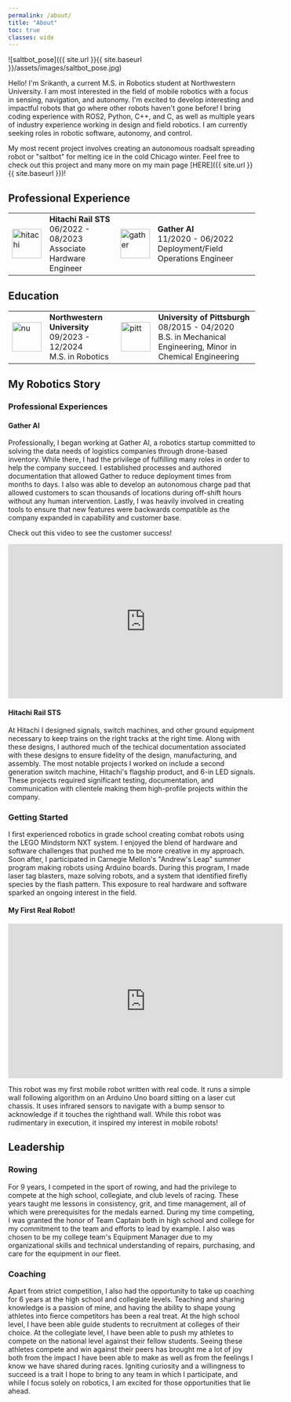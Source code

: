 ```yaml
---
permalink: /about/
title: "About"
toc: true
classes: wide
---
```


![saltbot_pose]({{ site.url }}{{ site.baseurl }}/assets/images/saltbot_pose.jpg)

Hello! I'm Srikanth, a current M.S. in Robotics student at Northwestern University. I am most interested in the field of mobile robotics with a focus in sensing, navigation, and autonomy. I'm excited to develop interesting and impactful robots that go where other robots haven't gone before! I bring coding experience with ROS2, Python, C++, and C, as well as multiple years of industry experience working in design and field robotics. I am currently seeking roles in robotic software, autonomy, and control.

My most recent project involves creating an autonomous roadsalt spreading robot or "saltbot" for melting ice in the cold Chicago winter. Feel free to check out this project and many more on my main page [HERE]({{ site.url }}{{ site.baseurl }})!

## Professional Experience

<table>
  <tbody>
    <tr>
      <td style="border-bottom-width:0;"><img src="{{site.baseurl}}/assets/images/hitachi.png" alt="hitachi" width="60"></td>
      <td style="border-bottom-width:0;">
      <strong>Hitachi Rail STS</strong> <br> 06/2022 - 08/2023 <br> Associate Hardware Engineer</td>
      <td style = "border-bottom-width:0;"><img src="{{site.baseurl}}/assets/images/gather.png" alt="gather" width="60"></td>
      <td style = "border-bottom-width:0;">
      <strong>Gather AI</strong> <br> 11/2020 - 06/2022 <br> Deployment/Field Operations Engineer</td>
    </tr>
  </tbody>
</table>

## Education

<table>
  <tbody>
    <tr>
      <td style="border-bottom-width:0;"><img src="{{site.baseurl}}/assets/images/northwestern.jpg" alt="nu" width="60"></td>
      <td style="border-bottom-width:0;">
        <strong>Northwestern University</strong> <br> 09/2023 - 12/2024 <br> M.S. in Robotics
      </td>
      <td style="border-bottom-width:0;"><img src="{{site.baseurl}}/assets/images/Pitt.png" alt="pitt" width="60"></td>
      <td style="border-bottom-width:0;">
        <strong>University of Pittsburgh</strong> <br> 08/2015 - 04/2020 <br> B.S. in Mechanical Engineering, Minor in Chemical Engineering
      </td>
    </tr>
  </tbody>
</table>

## My Robotics Story

### Professional Experiences

#### Gather AI
Professionally, I began working at Gather AI, a robotics startup committed to solving the data needs of logistics companies through drone-based inventory. While there, I had the privilege of fulfilling many roles in order to help the company succeed. I established processes and authored documentation that allowed Gather to reduce deployment times from months to days. I also was able to develop an autonomous charge pad that allowed customers to scan thousands of locations during off-shift hours without any human intervention. Lastly, I was heavily involved in creating tools to ensure that new features were backwards compatible as the company expanded in capabiliity and customer base. 

Check out this video to see the customer success!
<iframe width="560" height="315" src="https://www.youtube.com/embed/94Nowr9WWps?si=v7kZrWAqWkP_EhJP" title="YouTube video player" frameborder="0" allow="accelerometer; autoplay; clipboard-write; encrypted-media; gyroscope; picture-in-picture; web-share" allowfullscreen></iframe>

#### Hitachi Rail STS
At Hitachi I designed signals, switch machines, and other ground equipment necessary to keep trains on the right tracks at the right time. Along with these designs, I authored much of the techical documentation associated with these designs to ensure fidelity of the design, manufacturing, and assembly. The most notable projects I worked on include a second generation switch machine, Hitachi's flagship product, and 6-in LED signals. These projects required significant testing, documentation, and communication with clientele making them high-profile projects within the company.

### Getting Started
I first experienced robotics in grade school creating combat robots using the LEGO Mindstorm NXT system. I enjoyed the blend of hardware and software challenges that pushed me to be more creative in my approach. Soon after, I participated in Carnegie Mellon's "Andrew's Leap" summer program making robots using Arduino boards. During this program, I made laser tag blasters, maze solving robots, and a system that identified firefly species by the flash pattern. This exposure to real hardware and software sparked an ongoing interest in the field.

#### My First Real Robot!
<iframe width="560" height="315" src="https://www.youtube.com/embed/PdYEdyLexsg?si=dBtEkiubt7kCBmCq" title="YouTube video player" frameborder="0" allow="accelerometer; autoplay; clipboard-write; encrypted-media; gyroscope; picture-in-picture; web-share" allowfullscreen></iframe>

This robot was my first mobile robot written with real code. It runs a simple wall following algorithm on an Arduino Uno board sitting on a laser cut chassis. It uses infrared sensors to navigate with a bump sensor to acknowledge if it touches the righthand wall. While this robot was rudimentary in execution, it inspired my interest in mobile robots!

## Leadership

### Rowing
For 9 years, I competed in the sport of rowing, and had the privilege to compete at the high school, collegiate, and club levels of racing. These years taught me lessons in consistency, grit, and time management, all of which were prerequisites for the medals earned. During my time competing, I was granted the honor of Team Captain both in high school and college for my commitment to the team and efforts to lead by example. I also was chosen to be my college team's Equipment Manager due to my organizational skills and technical understanding of repairs, purchasing, and care for the equipment in our fleet. 

### Coaching
Apart from strict competition, I also had the opportunity to take up coaching for 6 years at the high school and collegiate levels. Teaching and sharing knowledge is a passion of mine, and having the ability to shape young athletes into fierce competitors has been a real treat. At the high school level, I have been able guide students to recruitment at colleges of their choice. At the collegiate level, I have been able to push my athletes to compete on the national level against their fellow students. Seeing these athletes compete and win against their peers has brought me a lot of joy both from the impact I have been able to make as well as from the feelings I know we have shared during races. Igniting curiosity and a willingness to succeed is a trait I hope to bring to any team in which I participate, and while I focus solely on robotics, I am excited for those opportunities that lie ahead.
 
